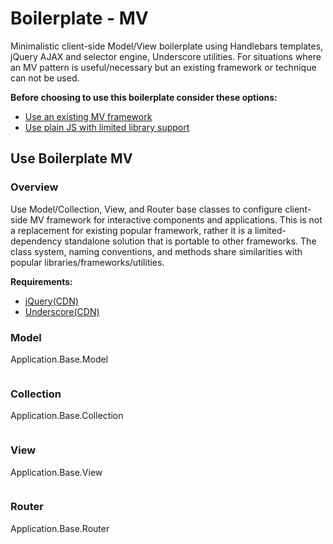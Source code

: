 # Boilerplate - MV

Minimalistic client-side Model/View boilerplate using Handlebars templates,
jQuery AJAX and selector engine, Underscore utilities. For situations where an MV
pattern is useful/necessary but an existing framework or technique can not be used.

**Before choosing to use this boilerplate consider these options:**

* [Use an existing MV framework](documents/popular-frameworks.md)
* [Use plain JS with limited library support](documents/jquery-underscore-mv.md)

## Use Boilerplate MV

### Overview
Use Model/Collection, View, and Router base classes to configure client-side MV
framework for interactive components and applications. This is not a replacement
for existing popular framework, rather it is a limited-dependency standalone solution
that is portable to other frameworks. The class system, naming conventions, and
methods share similarities with popular libraries/frameworks/utilities.


**Requirements:**

 * [jQuery(CDN)](https://cdnjs.cloudflare.com/ajax/libs/jquery/3.2.1/jquery.min.js)
 * [Underscore(CDN)](https://cdnjs.cloudflare.com/ajax/libs/underscore.js/1.8.3/underscore-min.js)



### Model

Application.Base.Model

```
```


### Collection

Application.Base.Collection

```
```


### View

Application.Base.View

```
```


### Router

Application.Base.Router

```
```
